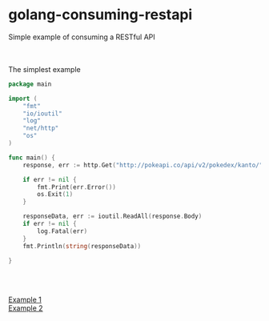 # golang-consuming-restapi
Simple example of consuming a RESTful API

<br><br>
The simplest example

```go
package main

import (
    "fmt"
    "io/ioutil"
    "log"
    "net/http"
    "os"
)

func main() {
    response, err := http.Get("http://pokeapi.co/api/v2/pokedex/kanto/")

    if err != nil {
        fmt.Print(err.Error())
        os.Exit(1)
    }

    responseData, err := ioutil.ReadAll(response.Body)
    if err != nil {
        log.Fatal(err)
    }
    fmt.Println(string(responseData))

}
```

<br><br>

[Example 1](https://tutorialedge.net/golang/consuming-restful-api-with-go/) <br>
[Example 2](https://levelup.gitconnected.com/consuming-a-rest-api-using-golang-b323602ba9d8)
